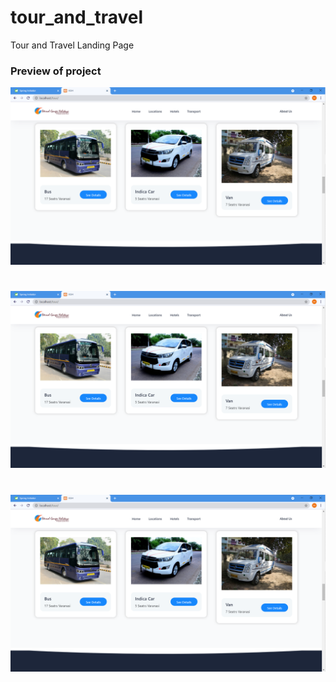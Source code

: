 # tour_and_travel
Tour and Travel Landing Page
### Preview of project
![preview](./demo1.png)
#
![preview](./demo1.png)

#
![preview](./demo1.png)
